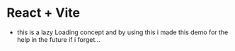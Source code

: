 # React + Vite

- this is a lazy Loading concept and by using this i made this demo for the help in the future if i forget...
